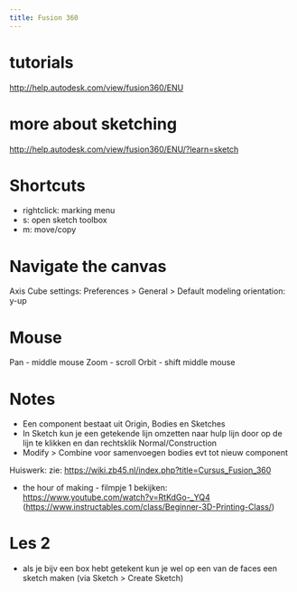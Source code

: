 ```yaml
---
title: Fusion 360
---
```


# tutorials
<http://help.autodesk.com/view/fusion360/ENU>

# more about sketching
<http://help.autodesk.com/view/fusion360/ENU/?learn=sketch>

# Shortcuts
- rightclick: marking menu
- s: open sketch toolbox
- m: move/copy


# Navigate the canvas
Axis Cube settings:
Preferences > General > Default modeling orientation: y-up

# Mouse
Pan - middle mouse
Zoom - scroll
Orbit - shift middle mouse

# Notes
* Een component bestaat uit Origin, Bodies en Sketches
*  In Sketch kun je een getekende lijn omzetten naar hulp lijn door op de lijn te klikken en dan rechtsklik Normal/Construction
* Modify > Combine voor samenvoegen bodies evt tot nieuw component

Huiswerk:
zie: https://wiki.zb45.nl/index.php?title=Cursus_Fusion_360

- the hour of making - filmpje 1 bekijken: https://www.youtube.com/watch?v=RtKdGo-_YQ4 (https://www.instructables.com/class/Beginner-3D-Printing-Class/)

# Les 2
* als je bijv een box hebt getekent kun je wel op een van de faces een sketch maken (via Sketch > Create Sketch)
